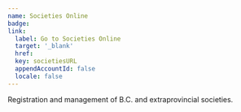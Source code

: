 ```yaml
---
name: Societies Online
badge:
link:
  label: Go to Societies Online
  target: '_blank'
  href: 
  key: societiesURL
  appendAccountId: false
  locale: false
---
```


Registration and management of B.C. and extraprovincial societies.